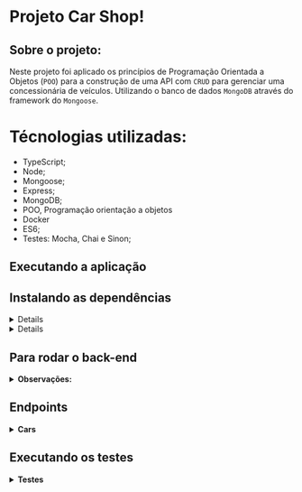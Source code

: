 # Projeto Car Shop!

## Sobre o projeto:

  Neste projeto foi aplicado os princípios de Programação Orientada a Objetos (`POO`) para a construção de uma API com `CRUD` para gerenciar uma concessionária de veículos. Utilizando o banco de dados `MongoDB` através do framework do `Mongoose`.


# Técnologias utilizadas:

 - TypeScript;
 - Node;
 - Mongoose;
 - Express;
 - MongoDB;
 - POO, Programação orientação a objetos
 - Docker
 - ES6;
 - Testes: Mocha, Chai e Sinon;
 
## Executando a aplicação

## Instalando as dependências

<details>

  ```json
    git clone git@github.com:LucianooDutra/Projetos-da-Trybe.git
    cd modulo_3_Back-end/projeto-31-Car-Shop-BackEnd-MongoDB/projeto-31-Car-Shop/ 
    npm install
  ```

</details>

<details>

## Utilizando o Docker
  Para rodar a aplicação você vai precisar ter o [Docker](https://docs.docker.com/engine/install/ubuntu/) instalado e usar os seguintes comandos no terminal:
  - Entre na pasta do projeto e acesse:

  ```json
    docker-compose up -d
  ```
  
  - Lembre-se de parar o `mongo` se estiver usando localmente na porta padrão (`27017`), ou adapte, caso queria fazer uso da aplicação em containers
  - Esses serviços irão inicializar um container chamado `car_shop` e outro chamado `car_shop_db`.
  - A partir daqui você pode rodar o container `car_shop` via CLI ou abri-lo no VS Code.
  
   ```json
    docker exec -it car_shop bash
    npm install
  ```

## Sem o Docker

  Para rodar o projeto desta forma, obrigatoriamente você deve ter o `node` instalado em seu computador.
  - Entre na pasta do projeto e acesse:
  
  ```json
    npm install
    npm run dev
  ```
  
  - Após os comandos o projeto já estará rodando na sua máquina.

</details>

## Para rodar o back-end

<details>
 <summary><strong>Observações:</strong></summary><br />

Para realizar as requisições em back-end, você pode usar a extensão Thunder Client do VSCode ou os clientes HTTP Postman ou Insomnia.

  - [Thunder Client](https://www.thunderclient.com/)
  - [Postman](https://www.postman.com/)
  - [Insomnia](https://insomnia.rest/)

</details>

## Endpoints

<details>
 <summary><strong>Cars</strong></summary><br />
 
 - Para cadastra um novo carro na lista, utilize o método POST com a URL http://localhost:3001/cars e na aba Body o json abaixo:
 
  ```json
  {
    "model": "Marea",
    "year": 2002,
    "color": "Black",
    "status": true,
    "buyValue": 15.990,
    "doorsQty": 4,
    "seatsQty": 5
  }
  ```

 - Para pesquisar os carros cadastrados, utilize o método GET com a URL http://localhost:3001/cars;

 - Para pesquisar um carro pelo seu id, utilize o método GET com a URL http://localhost:3001/cars/"ID GERADO NO CADASTRO";
 
 - Para atualizar dados do cadastro do carro, utilizar o método PUT com a URL http://localhost:3001/cars/"ID GERADO NO CADASTRO" e na aba Body o json abaixo:
 
   ```json
  {
    "model": "Gol",
    "year": 2000,
    "color": "Black",
    "status": true,
    "buyValue": 13.000,
    "doorsQty": 4,
    "seatsQty": 5
  }
  ```
  
  - Para excluir um carro pelo seu id, utilize o método DELETE com a URL http://localhost:3001/cars/"ID GERADO NO CADASTRO";

</details>

<details>
 <summary><strong>Motorcycle</strong></summary><br />
 
 - Para cadastra uma nova moto na lista, utilize o método POST com a URL http://localhost:3001/motorcycles e na aba Body o json abaixo:
 
  ```json
  {
    "model": "Honda Cb 600f Hornet",
    "year": 2005,
    "color": "Yellow",
    "status": true,
    "buyValue": 30.000,
    "category": "Street",
    "engineCapacity": 600
  }
  ```

 - Para pesquisar as motos cadastradas, utilize o método GET com a URL http://localhost:3001/motorcycles;

 - Para pesquisar uma moto pelo seu id, utilize o método GET com a URL http://localhost:3001/motorcycles/"ID GERADO NO CADASTRO";
 
 - Para atualizar dados do cadastro da moto, utilizar o método PUT com a URL http://localhost:3001/motorcycles/"ID GERADO NO CADASTRO" e na aba Body o json abaixo:
 
  ```json
  {
    "model": "Honda Cb 600f Hornet",
    "year": 2010,
    "color": "Black",
    "status": true,
    "buyValue": 45.000,
    "category": "Street",
    "engineCapacity": 600
  }
  ```
  
  - Para excluir uma moto pelo seu id, utilize o método DELETE com a URL http://localhost:3001/motorcycles/"ID GERADO NO CADASTRO";

</details>

## Executando os testes

<details>
 <summary><strong>Testes</strong></summary><br />

 Foi utilizado o Mocha, Chai e Sinon para a realização dos testes, unitários;

- Para rodar todos os testes:

  ```json
    npm run test:coverage

    ou

    npm run test:mocha
  ```

</details>
